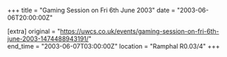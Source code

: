 +++
title = "Gaming Session on Fri 6th June 2003"
date = "2003-06-06T20:00:00Z"

[extra]
original = "https://uwcs.co.uk/events/gaming-session-on-fri-6th-june-2003-1474488943191/"    
end_time = "2003-06-07T03:00:00Z"
location = "Ramphal R0.03/4"
+++



